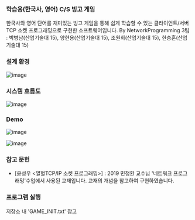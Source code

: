 ### 학습용(한국사, 영어) C/S 빙고 게임
한국사와 영어 단어를 재미있는 빙고 게임을 통해 쉽게 학습할 수 있는 클라이언트/서버 TCP 소켓 프로그래밍으로 구현한 소프트웨어입니다.
By NetworkProgramming 3팀 : 박병남(산업기술대 15), 양현용(산업기술대 15), 조원희(산업기술대 15), 한승훈(산업기술대 15)

### 설계 환경
![image](https://user-images.githubusercontent.com/50897259/92856228-2c78ab00-f42e-11ea-95b7-3e8a70bc6f49.png)

### 시스템 흐름도
![image](https://user-images.githubusercontent.com/50897259/92856306-41553e80-f42e-11ea-98b8-abdc0f6142f3.png)

### Demo
![image](https://user-images.githubusercontent.com/50897259/92856721-b88ad280-f42e-11ea-9fd9-c532cdd83392.png)

![image](https://user-images.githubusercontent.com/50897259/92856740-bde81d00-f42e-11ea-8b55-2b10579482bf.png)

### 참고 문헌
* [윤성우 <열혈TCP/IP 소켓 프로그래밍>] : 2019 민정환 교수님 '네트워크 프로그래밍'수업에서 사용된 교재입니다. 교재의 개념을 참고하여 구현하였습니다.

### 프로그램 실행
저장소 내 'GAME_INIT.txt' 참고
